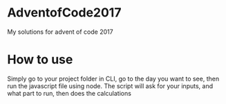 # AdventofCode2017
My solutions for advent of code 2017

# How to use
Simply go to your project folder in CLI, go to the day you want to see, then run the javascript file using node.
The script will ask for your inputs, and what part to run, then does the calculations